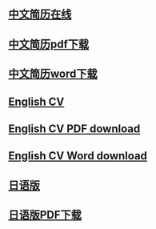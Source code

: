 
## [中文简历在线](chinese.resume.md)
## [中文简历pdf下载](chinese.resume.pdf)
## [中文简历word下载](chinese.resume.docx)

## [English CV](english.resume.md)
## [English CV PDF download](english.resume.pdf)
## [English CV Word download](english.resume.docx)

## [日语版](./japanese.resume.md)
## [日语版PDF下载](./japanese.resume.pdf)
